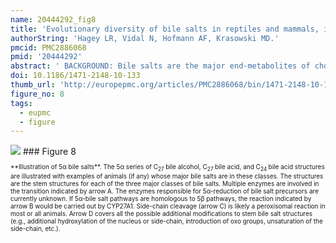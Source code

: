 ```yaml
---
name: 20444292_fig8
title: 'Evolutionary diversity of bile salts in reptiles and mammals, including analysis of ancient human and extinct giant ground sloth coprolites.'
authorString: 'Hagey LR, Vidal N, Hofmann AF, Krasowski MD.'
pmcid: PMC2886068
pmid: '20444292'
abstract: ' BACKGROUND: Bile salts are the major end-metabolites of cholesterol and are also important in lipid and protein digestion and in influencing the intestinal microflora. We greatly extend prior surveys of bile salt diversity in both reptiles and mammals, including analysis of 8,000 year old human coprolites and coprolites from the extinct Shasta ground sloth (Nothrotherium shastense). RESULTS: While there is significant variation of bile salts across species, bile salt profiles are generally stable within families and often within orders of reptiles and mammals, and do not directly correlate with differences in diet. The variation of bile salts generally accords with current molecular phylogenies of reptiles and mammals, including more recent groupings of squamate reptiles. For mammals, the most unusual finding was that the Paenungulates (elephants, manatees, and the rock hyrax) have a very different bile salt profile from the Rufous sengi and South American aardvark, two other mammals classified with Paenungulates in the cohort Afrotheria in molecular phylogenies. Analyses of the approximately 8,000 year old human coprolites yielded a bile salt profile very similar to that found in modern human feces. Analysis of the Shasta ground sloth coprolites (approximately 12,000 years old) showed the predominant presence of glycine-conjugated bile acids, similar to analyses of bile and feces of living sloths, in addition to a complex mixture of plant sterols and stanols expected from an herbivorous diet. CONCLUSIONS: The bile salt synthetic pathway has become longer and more complex throughout vertebrate evolution, with some bile salt modifications only found within single groups such as marsupials. Analysis of the evolution of bile salt structures in different species provides a potentially rich model system for the evolution of a complex biochemical pathway in vertebrates. Our results also demonstrate the stability of bile salts in coprolites preserved in arid climates, suggesting that bile salt analysis may have utility in selected paleontological research.'
doi: 10.1186/1471-2148-10-133
thumb_url: 'http://europepmc.org/articles/PMC2886068/bin/1471-2148-10-133-8.gif'
figure_no: 8
tags:
  - eupmc
  - figure
---
```

<img src='http://europepmc.org/articles/PMC2886068/bin/1471-2148-10-133-8.jpg' style='max-height: 300px'>
### Figure 8
<p style='font-size: 10px;'>**Illustration of 5α bile salts**. The 5α series of C<sub>27 </sub>bile alcohol, C<sub>27 </sub>bile acid, and C<sub>24 </sub>bile acid structures are illustrated with examples of animals (if any) whose major bile salts are in these classes. The structures are the stem structures for each of the three major classes of bile salts. Multiple enzymes are involved in the transition indicated by arrow A. The enzymes responsible for 5α-reduction of bile salt precursors are currently unknown. If 5α-bile salt pathways are homologous to 5β pathways, the reaction indicated by arrow B would be carried out by CYP27A1. Side-chain cleavage (arrow C) is likely a peroxisomal reaction in most or all animals. Arrow D covers all the possible additional modifications to stem bile salt structures (e.g., additional hydroxylation of the nucleus or side-chain, introduction of oxo groups, unsaturation of the side-chain, etc.).</p>